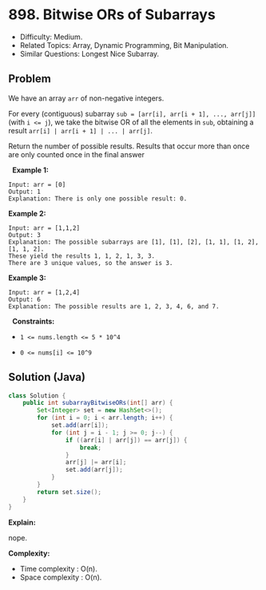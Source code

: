 # 898. Bitwise ORs of Subarrays

- Difficulty: Medium.
- Related Topics: Array, Dynamic Programming, Bit Manipulation.
- Similar Questions: Longest Nice Subarray.

## Problem

We have an array ```arr``` of non-negative integers.

For every (contiguous) subarray ```sub = [arr[i], arr[i + 1], ..., arr[j]]``` (with ```i <= j```), we take the bitwise OR of all the elements in ```sub```, obtaining a result ```arr[i] | arr[i + 1] | ... | arr[j]```.

Return the number of possible results. Results that occur more than once are only counted once in the final answer

 
**Example 1:**

```
Input: arr = [0]
Output: 1
Explanation: There is only one possible result: 0.
```

**Example 2:**

```
Input: arr = [1,1,2]
Output: 3
Explanation: The possible subarrays are [1], [1], [2], [1, 1], [1, 2], [1, 1, 2].
These yield the results 1, 1, 2, 1, 3, 3.
There are 3 unique values, so the answer is 3.
```

**Example 3:**

```
Input: arr = [1,2,4]
Output: 6
Explanation: The possible results are 1, 2, 3, 4, 6, and 7.
```

 
**Constraints:**


	
- ```1 <= nums.length <= 5 * 10^4```
	
- ```0 <= nums[i] <= 10^9```



## Solution (Java)

```java
class Solution {
    public int subarrayBitwiseORs(int[] arr) {
        Set<Integer> set = new HashSet<>();
        for (int i = 0; i < arr.length; i++) {
            set.add(arr[i]);
            for (int j = i - 1; j >= 0; j--) {
                if ((arr[i] | arr[j]) == arr[j]) {
                    break;
                }
                arr[j] |= arr[i];
                set.add(arr[j]);
            }
        }
        return set.size();
    }
}
```

**Explain:**

nope.

**Complexity:**

* Time complexity : O(n).
* Space complexity : O(n).
